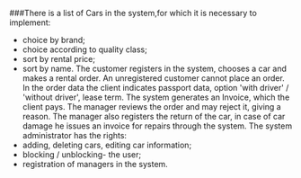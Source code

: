 ###There is a list of Cars in the system,for which it is necessary to implement:

- choice by brand;
- choice according to quality class;
- sort by rental price;
- sort by name.
  The customer registers in the system, chooses a car and makes a rental order. An
  unregistered customer cannot place an order. In the order data the client indicates passport
  data, option &#39;with driver&#39; / &#39;without driver&#39;, lease term. The system generates an Invoice,
  which the client pays.
  The manager reviews the order and may reject it, giving a reason. The manager also
  registers the return of the car, in case of car damage he issues an invoice for repairs through
  the system.
  The system administrator has the rights:
- adding, deleting cars, editing car information;
- blocking / unblocking- the user;
- registration of managers in the system.